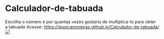 # Calculador-de-tabuada
Escolha o número e por quantas vezes gostaria de multiplica-lo para obter a tabuada
Acesse: https://jessicamoreiras.github.io/Calculador-de-tabuada/
<img src="https://user-images.githubusercontent.com/100448388/220809717-480db510-ac03-4041-931a-96b68efc2972.png">
